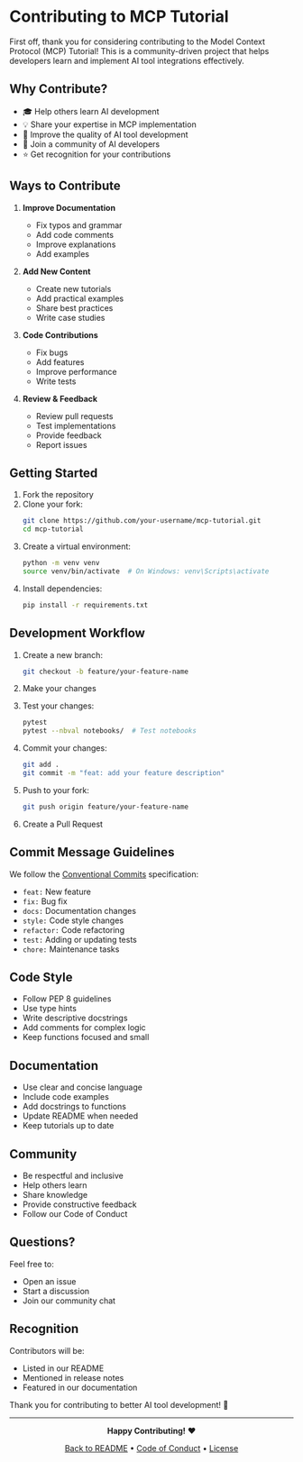 # Contributing to MCP Tutorial

First off, thank you for considering contributing to the Model Context Protocol (MCP) Tutorial! This is a community-driven project that helps developers learn and implement AI tool integrations effectively.

## Why Contribute?

- 🎓 Help others learn AI development
- 💡 Share your expertise in MCP implementation
- 🚀 Improve the quality of AI tool development
- 👥 Join a community of AI developers
- ⭐ Get recognition for your contributions

## Ways to Contribute

1. **Improve Documentation**
   - Fix typos and grammar
   - Add code comments
   - Improve explanations
   - Add examples

2. **Add New Content**
   - Create new tutorials
   - Add practical examples
   - Share best practices
   - Write case studies

3. **Code Contributions**
   - Fix bugs
   - Add features
   - Improve performance
   - Write tests

4. **Review & Feedback**
   - Review pull requests
   - Test implementations
   - Provide feedback
   - Report issues

## Getting Started

1. Fork the repository
2. Clone your fork:
   ```bash
   git clone https://github.com/your-username/mcp-tutorial.git
   cd mcp-tutorial
   ```
3. Create a virtual environment:
   ```bash
   python -m venv venv
   source venv/bin/activate  # On Windows: venv\Scripts\activate
   ```
4. Install dependencies:
   ```bash
   pip install -r requirements.txt
   ```

## Development Workflow

1. Create a new branch:
   ```bash
   git checkout -b feature/your-feature-name
   ```

2. Make your changes

3. Test your changes:
   ```bash
   pytest
   pytest --nbval notebooks/  # Test notebooks
   ```

4. Commit your changes:
   ```bash
   git add .
   git commit -m "feat: add your feature description"
   ```

5. Push to your fork:
   ```bash
   git push origin feature/your-feature-name
   ```

6. Create a Pull Request

## Commit Message Guidelines

We follow the [Conventional Commits](https://www.conventionalcommits.org/) specification:

- `feat:` New feature
- `fix:` Bug fix
- `docs:` Documentation changes
- `style:` Code style changes
- `refactor:` Code refactoring
- `test:` Adding or updating tests
- `chore:` Maintenance tasks

## Code Style

- Follow PEP 8 guidelines
- Use type hints
- Write descriptive docstrings
- Add comments for complex logic
- Keep functions focused and small

## Documentation

- Use clear and concise language
- Include code examples
- Add docstrings to functions
- Update README when needed
- Keep tutorials up to date

## Community

- Be respectful and inclusive
- Help others learn
- Share knowledge
- Provide constructive feedback
- Follow our Code of Conduct

## Questions?

Feel free to:
- Open an issue
- Start a discussion
- Join our community chat

## Recognition

Contributors will be:
- Listed in our README
- Mentioned in release notes
- Featured in our documentation

Thank you for contributing to better AI tool development! 🚀

---

<div align="center">

**Happy Contributing!** ❤️

[Back to README](README.md) • [Code of Conduct](CODE_OF_CONDUCT.md) • [License](LICENSE)

</div> 